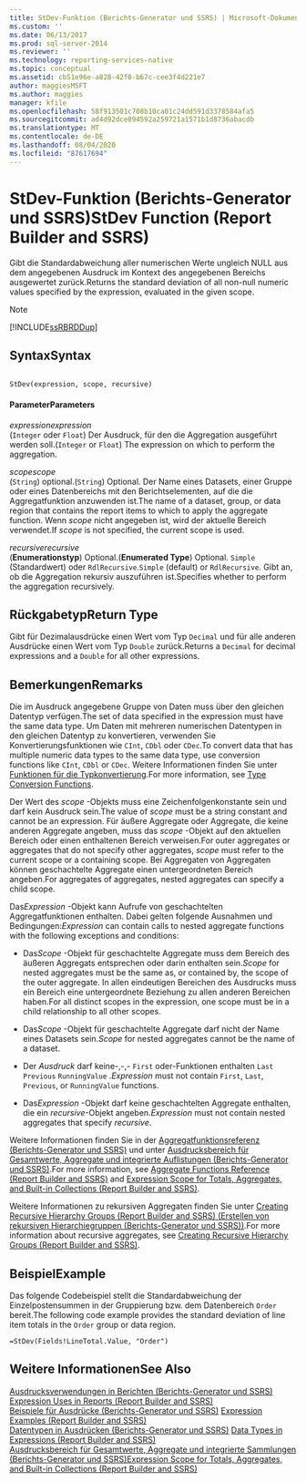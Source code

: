 ```yaml
---
title: StDev-Funktion (Berichts-Generator und SSRS) | Microsoft-Dokumentation
ms.custom: ''
ms.date: 06/13/2017
ms.prod: sql-server-2014
ms.reviewer: ''
ms.technology: reporting-services-native
ms.topic: conceptual
ms.assetid: cb51e96e-a828-42f0-b67c-cee3f4d221e7
author: maggiesMSFT
ms.author: maggies
manager: kfile
ms.openlocfilehash: 58f913501c708b10ca01c24dd591d3378584afa5
ms.sourcegitcommit: ad4d92dce894592a259721a1571b1d8736abacdb
ms.translationtype: MT
ms.contentlocale: de-DE
ms.lasthandoff: 08/04/2020
ms.locfileid: "87617694"
---
```

# <a name="stdev-function-report-builder-and-ssrs"></a><span data-ttu-id="37b23-102">StDev-Funktion (Berichts-Generator und SSRS)</span><span class="sxs-lookup"><span data-stu-id="37b23-102">StDev Function (Report Builder and SSRS)</span></span>
  <span data-ttu-id="37b23-103">Gibt die Standardabweichung aller numerischen Werte ungleich NULL aus dem angegebenen Ausdruck im Kontext des angegebenen Bereichs ausgewertet zurück.</span><span class="sxs-lookup"><span data-stu-id="37b23-103">Returns the standard deviation of all non-null numeric values specified by the expression, evaluated in the given scope.</span></span>  
  
> [!NOTE]  
>  [!INCLUDE[ssRBRDDup](../../includes/ssrbrddup-md.md)]  
  
## <a name="syntax"></a><span data-ttu-id="37b23-104">Syntax</span><span class="sxs-lookup"><span data-stu-id="37b23-104">Syntax</span></span>  
  
```  
  
StDev(expression, scope, recursive)  
```  
  
#### <a name="parameters"></a><span data-ttu-id="37b23-105">Parameter</span><span class="sxs-lookup"><span data-stu-id="37b23-105">Parameters</span></span>  
 <span data-ttu-id="37b23-106">*expression*</span><span class="sxs-lookup"><span data-stu-id="37b23-106">*expression*</span></span>  
 <span data-ttu-id="37b23-107">(`Integer` oder `Float`) Der Ausdruck, für den die Aggregation ausgeführt werden soll.</span><span class="sxs-lookup"><span data-stu-id="37b23-107">(`Integer` or `Float`) The expression on which to perform the aggregation.</span></span>  
  
 <span data-ttu-id="37b23-108">*scope*</span><span class="sxs-lookup"><span data-stu-id="37b23-108">*scope*</span></span>  
 <span data-ttu-id="37b23-109">(`String`) optional.</span><span class="sxs-lookup"><span data-stu-id="37b23-109">(`String`) Optional.</span></span> <span data-ttu-id="37b23-110">Der Name eines Datasets, einer Gruppe oder eines Datenbereichs mit den Berichtselementen, auf die die Aggregatfunktion anzuwenden ist.</span><span class="sxs-lookup"><span data-stu-id="37b23-110">The name of a dataset, group, or data region that contains the report items to which to apply the aggregate function.</span></span> <span data-ttu-id="37b23-111">Wenn *scope* nicht angegeben ist, wird der aktuelle Bereich verwendet.</span><span class="sxs-lookup"><span data-stu-id="37b23-111">If *scope* is not specified, the current scope is used.</span></span>  
  
 <span data-ttu-id="37b23-112">*recursive*</span><span class="sxs-lookup"><span data-stu-id="37b23-112">*recursive*</span></span>  
 <span data-ttu-id="37b23-113">(**Enumerationstyp**) Optional.</span><span class="sxs-lookup"><span data-stu-id="37b23-113">(**Enumerated Type**) Optional.</span></span> <span data-ttu-id="37b23-114">`Simple` (Standardwert) oder `RdlRecursive`.</span><span class="sxs-lookup"><span data-stu-id="37b23-114">`Simple` (default) or `RdlRecursive`.</span></span> <span data-ttu-id="37b23-115">Gibt an, ob die Aggregation rekursiv auszuführen ist.</span><span class="sxs-lookup"><span data-stu-id="37b23-115">Specifies whether to perform the aggregation recursively.</span></span>  
  
## <a name="return-type"></a><span data-ttu-id="37b23-116">Rückgabetyp</span><span class="sxs-lookup"><span data-stu-id="37b23-116">Return Type</span></span>  
 <span data-ttu-id="37b23-117">Gibt für Dezimalausdrücke einen Wert vom Typ `Decimal` und für alle anderen Ausdrücke einen Wert vom Typ `Double` zurück.</span><span class="sxs-lookup"><span data-stu-id="37b23-117">Returns a `Decimal` for decimal expressions and a `Double` for all other expressions.</span></span>  
  
## <a name="remarks"></a><span data-ttu-id="37b23-118">Bemerkungen</span><span class="sxs-lookup"><span data-stu-id="37b23-118">Remarks</span></span>  
 <span data-ttu-id="37b23-119">Die im Ausdruck angegebene Gruppe von Daten muss über den gleichen Datentyp verfügen.</span><span class="sxs-lookup"><span data-stu-id="37b23-119">The set of data specified in the expression must have the same data type.</span></span> <span data-ttu-id="37b23-120">Um Daten mit mehreren numerischen Datentypen in den gleichen Datentyp zu konvertieren, verwenden Sie Konvertierungsfunktionen wie `CInt`, `CDbl` oder `CDec`.</span><span class="sxs-lookup"><span data-stu-id="37b23-120">To convert data that has multiple numeric data types to the same data type, use conversion functions like `CInt`, `CDbl` or `CDec`.</span></span> <span data-ttu-id="37b23-121">Weitere Informationen finden Sie unter [Funktionen für die Typkonvertierung](https://go.microsoft.com/fwlink/?LinkId=96142).</span><span class="sxs-lookup"><span data-stu-id="37b23-121">For more information, see [Type Conversion Functions](https://go.microsoft.com/fwlink/?LinkId=96142).</span></span>  
  
 <span data-ttu-id="37b23-122">Der Wert des *scope* -Objekts muss eine Zeichenfolgenkonstante sein und darf kein Ausdruck sein.</span><span class="sxs-lookup"><span data-stu-id="37b23-122">The value of *scope* must be a string constant and cannot be an expression.</span></span> <span data-ttu-id="37b23-123">Für äußere Aggregate oder Aggregate, die keine anderen Aggregate angeben, muss das *scope* -Objekt auf den aktuellen Bereich oder einen enthaltenen Bereich verweisen.</span><span class="sxs-lookup"><span data-stu-id="37b23-123">For outer aggregates or aggregates that do not specify other aggregates, *scope* must refer to the current scope or a containing scope.</span></span> <span data-ttu-id="37b23-124">Bei Aggregaten von Aggregaten können geschachtelte Aggregate einen untergeordneten Bereich angeben.</span><span class="sxs-lookup"><span data-stu-id="37b23-124">For aggregates of aggregates, nested aggregates can specify a child scope.</span></span>  
  
 <span data-ttu-id="37b23-125">Das*Expression* -Objekt kann Aufrufe von geschachtelten Aggregatfunktionen enthalten. Dabei gelten folgende Ausnahmen und Bedingungen:</span><span class="sxs-lookup"><span data-stu-id="37b23-125">*Expression* can contain calls to nested aggregate functions with the following exceptions and conditions:</span></span>  
  
-   <span data-ttu-id="37b23-126">Das*Scope* -Objekt für geschachtelte Aggregate muss dem Bereich des äußeren Aggregats entsprechen oder darin enthalten sein.</span><span class="sxs-lookup"><span data-stu-id="37b23-126">*Scope* for nested aggregates must be the same as, or contained by, the scope of the outer aggregate.</span></span> <span data-ttu-id="37b23-127">In allen eindeutigen Bereichen des Ausdrucks muss ein Bereich eine untergeordnete Beziehung zu allen anderen Bereichen haben.</span><span class="sxs-lookup"><span data-stu-id="37b23-127">For all distinct scopes in the expression, one scope must be in a child relationship to all other scopes.</span></span>  
  
-   <span data-ttu-id="37b23-128">Das*Scope* -Objekt für geschachtelte Aggregate darf nicht der Name eines Datasets sein.</span><span class="sxs-lookup"><span data-stu-id="37b23-128">*Scope* for nested aggregates cannot be the name of a dataset.</span></span>  
  
-   <span data-ttu-id="37b23-129">Der *Ausdruck* darf keine-,-,- `First` oder-Funktionen enthalten `Last` `Previous` `RunningValue` .</span><span class="sxs-lookup"><span data-stu-id="37b23-129">*Expression* must not contain `First`, `Last`, `Previous`, or `RunningValue` functions.</span></span>  
  
-   <span data-ttu-id="37b23-130">Das*Expression* -Objekt darf keine geschachtelten Aggregate enthalten, die ein *recursive*-Objekt angeben.</span><span class="sxs-lookup"><span data-stu-id="37b23-130">*Expression* must not contain nested aggregates that specify *recursive*.</span></span>  
  
 <span data-ttu-id="37b23-131">Weitere Informationen finden Sie in der [Aggregatfunktionsreferenz (Berichts-Generator und SSRS)](report-builder-functions-aggregate-functions-reference.md) und unter [Ausdrucksbereich für Gesamtwerte, Aggregate und integrierte Auflistungen (Berichts-Generator und SSRS)](expression-scope-for-totals-aggregates-and-built-in-collections.md).</span><span class="sxs-lookup"><span data-stu-id="37b23-131">For more information, see [Aggregate Functions Reference &#40;Report Builder and SSRS&#41;](report-builder-functions-aggregate-functions-reference.md) and [Expression Scope for Totals, Aggregates, and Built-in Collections &#40;Report Builder and SSRS&#41;](expression-scope-for-totals-aggregates-and-built-in-collections.md).</span></span>  
  
 <span data-ttu-id="37b23-132">Weitere Informationen zu rekursiven Aggregaten finden Sie unter [Creating Recursive Hierarchy Groups (Report Builder and SSRS) (Erstellen von rekursiven Hierarchiegruppen (Berichts-Generator und SSRS))](creating-recursive-hierarchy-groups-report-builder-and-ssrs.md).</span><span class="sxs-lookup"><span data-stu-id="37b23-132">For more information about recursive aggregates, see [Creating Recursive Hierarchy Groups &#40;Report Builder and SSRS&#41;](creating-recursive-hierarchy-groups-report-builder-and-ssrs.md).</span></span>  
  
## <a name="example"></a><span data-ttu-id="37b23-133">Beispiel</span><span class="sxs-lookup"><span data-stu-id="37b23-133">Example</span></span>  
 <span data-ttu-id="37b23-134">Das folgende Codebeispiel stellt die Standardabweichung der Einzelpostensummen in der Gruppierung bzw. dem Datenbereich `Order` bereit.</span><span class="sxs-lookup"><span data-stu-id="37b23-134">The following code example provides the standard deviation of line item totals in the `Order` group or data region.</span></span>  
  
```  
=StDev(Fields!LineTotal.Value, "Order")  
```  
  
## <a name="see-also"></a><span data-ttu-id="37b23-135">Weitere Informationen</span><span class="sxs-lookup"><span data-stu-id="37b23-135">See Also</span></span>  
 <span data-ttu-id="37b23-136">[Ausdrucksverwendungen in Berichten &#40;Berichts-Generator und SSRS&#41;](expression-uses-in-reports-report-builder-and-ssrs.md) </span><span class="sxs-lookup"><span data-stu-id="37b23-136">[Expression Uses in Reports &#40;Report Builder and SSRS&#41;](expression-uses-in-reports-report-builder-and-ssrs.md) </span></span>  
 <span data-ttu-id="37b23-137">[Beispiele für Ausdrücke &#40;Berichts-Generator und SSRS&#41;](expression-examples-report-builder-and-ssrs.md) </span><span class="sxs-lookup"><span data-stu-id="37b23-137">[Expression Examples &#40;Report Builder and SSRS&#41;](expression-examples-report-builder-and-ssrs.md) </span></span>  
 <span data-ttu-id="37b23-138">[Datentypen in Ausdrücken (Berichts-Generator und SSRS)](expressions-report-builder-and-ssrs.md) </span><span class="sxs-lookup"><span data-stu-id="37b23-138">[Data Types in Expressions &#40;Report Builder and SSRS&#41;](expressions-report-builder-and-ssrs.md) </span></span>  
 [<span data-ttu-id="37b23-139">Ausdrucksbereich für Gesamtwerte, Aggregate und integrierte Sammlungen &#40;Berichts-Generator und SSRS&#41;</span><span class="sxs-lookup"><span data-stu-id="37b23-139">Expression Scope for Totals, Aggregates, and Built-in Collections &#40;Report Builder and SSRS&#41;</span></span>](expression-scope-for-totals-aggregates-and-built-in-collections.md)  
  
  

